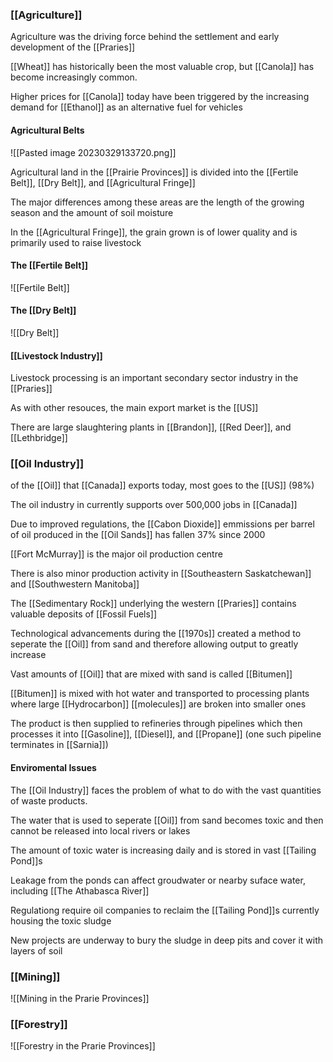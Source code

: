 ### [[Agriculture]]
Agriculture was the driving force behind the settlement and early development of the [[Praries]]

[[Wheat]] has historically been the most valuable crop, but [[Canola]] has become increasingly common.

Higher prices for [[Canola]] today have been triggered by the increasing demand for [[Ethanol]] as an alternative fuel for vehicles

#### Agricultural Belts
![[Pasted image 20230329133720.png]]

Agricultural land in the [[Prairie Provinces]] is divided into the [[Fertile Belt]], [[Dry Belt]], and [[Agricultural Fringe]]

The major differences among these areas are the length of the growing season and the amount of soil moisture

In the [[Agricultural Fringe]], the grain grown is of lower quality and is primarily used to raise livestock

#### The [[Fertile Belt]]
![[Fertile Belt]]

#### The [[Dry Belt]]
![[Dry Belt]]

#### [[Livestock Industry]]
Livestock processing is an important secondary sector industry in the [[Praries]]

As with other resouces, the main export market is the [[US]]

There are large slaughtering plants in [[Brandon]], [[Red Deer]], and [[Lethbridge]]

### [[Oil Industry]]
of the [[Oil]] that [[Canada]] exports today, most goes to the [[US]] (98%)

The oil industry in currently supports over 500,000 jobs in [[Canada]]

Due to improved regulations, the [[Cabon Dioxide]] emmissions per barrel of oil produced in the [[Oil Sands]] has fallen 37% since 2000

[[Fort McMurray]] is the major oil production centre 

There is also minor production activity in [[Southeastern Saskatchewan]] and [[Southwestern Manitoba]]

The [[Sedimentary Rock]] underlying the western [[Praries]] contains valuable deposits of [[Fossil Fuels]]

Technological advancements during the [[1970s]] created a method to seperate the [[Oil]] from sand and therefore allowing output to greatly increase

Vast amounts of [[Oil]] that are mixed with sand is called [[Bitumen]]

[[Bitumen]] is mixed with hot water and transported to processing plants where large [[Hydrocarbon]] [[molecules]] are broken into smaller ones

The product is then supplied to refineries through pipelines which then processes it into [[Gasoline]], [[Diesel]], and [[Propane]] (one such pipeline terminates in [[Sarnia]])

#### Enviromental Issues
The [[Oil Industry]] faces the problem of what to do with the vast quantities of waste products.

The water that is used to seperate [[Oil]] from sand becomes toxic and then cannot be released into local rivers or lakes

The amount of toxic water is increasing daily and is stored in vast [[Tailing Pond]]s

Leakage from the ponds can affect groudwater or nearby suface water, including [[The Athabasca River]]

Regulationg require oil companies to reclaim the [[Tailing Pond]]s currently housing the toxic sludge

New projects are underway to bury the sludge in deep pits and cover it with layers of soil

### [[Mining]]
![[Mining in the Prarie Provinces]]

### [[Forestry]]
![[Forestry in the Prarie Provinces]]